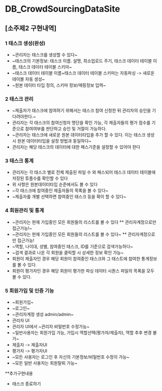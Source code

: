 # DB_CrowdSourcingDataSite
## [소주제2 구현내역]
### 1 태스크 생성(완성)
 - ~관리자는 태스크를 생성할 수 있다~
 - ~태스크의 기본정보: 태스크 이름. 설명, 최소업로드 주기, 태스크 데이터 테이블 이름, 태스크 데이터 테이블 스키마~
 - ~태스크 데이터 테이블 이름+태스크 데이터 테이블 스키마는 자동파싱 -> 새로운 테이블 자동 생성~
 - ~원본 데이터 타입 정의, 스키마 정보/매핑정보 입력~
### 2 태스크 관리
 - ~제출자가 태스크에 참여하기 위해서는 태스크 참여 신청한 뒤 관리자의 승인을 기다려야한다.~
 - 관리자는 각 태스크의 참여신청자 명단을 확인 가능, 각 제출자들의 평가 점수를 기준으로 참여여부를 판단하고 승인 및 거절이 가능하다.
 - ~관리자는 태스크에 새로운 원본 데이터타입을 추가 할 수 있다. 이는 태스크 생성시 원본 데이터타입을 설정 방법과 동일하다~
 - 관리자는 해당 태스크의 데이터에 대한 패스기준을 설정할 수 있어야 한다
### 3 태스크 통계
 - 관리자는 각 태스크 별로 전체 제출된 파일 수 와 패스되어 태스크 데이터 테이블에 저장된 튜플수를 확인할 수 있다
 - 위 사항은 원본데이터타입 순준에서도 볼 수 있다
 - ~각 태스크에 참여중인 제출자들의 목록을 볼 수 있다~
 - ~제출자를 개별 선택하면 참여중인 태스크 등을 확이 할 수 있다~
### 4 회원관리 및 통계
 - ~관리자는 현재 가입중인 모든 회원들의 리스트를 볼 수 있다 ** 관리자계정으로만 접근가능!~
 - ~관리자는 현재 가입중인 모든 회원들의 리스트를 볼 수 있다~ ** 관리자계정으로만 접근가능!
 - ~역할, 나이대, 성별, 참여중인 태스크, ID를 기준으로 검색가능하다~
 - ~검색 결과로 나온 각 회원을 클릭할 시 상세한 정보 확인 가능~
 - 회원이 제출자인 경우 해당 회원이 참여중인 태스크와 그 태스트에 참여한 통계정보를 볼 수 있다.
 - 회원이 평가자인 경우 해당 회원이 평가한 파싱 데이터 시퀀스 파일의 목록을 모두 볼 수 있다.
### 5 회원가입 및 인증 기능
 - ~회원가입~
 - ~로그인~
 - ~관리자계정 생성 admin/admin~
 - 관리자 UI
 - 관리자 UI에서 ~관리자 비밀번호 수정가능~
 - ~일반사용자는 회원가입 가능, 가입시 역할선택(평가자/제출자), 역할 추후 변경 불가~
 - 제출자 -> 제출자UI
 - 평가자 -> 평가자UI
 - ~모든 사용자는 로그인 후 자신의 기본정보/비밀번호 수정이 가능~
 - ~모든 일반 사용자는 회원탈퇴 가능~

**추가구현내용
 - 태스크 종료하기
